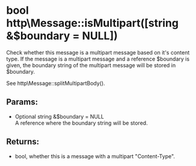 # bool http\Message::isMultipart([string &$boundary = NULL])

Check whether this message is a multipart message based on it's content type.
If the message is a multipart message and a reference $boundary is given, the boundary string of the multipart message will be stored in $boundary.

See http\Message::splitMultipartBody().

## Params:

* Optional string &$boundary = NULL  
  A reference where the boundary string will be stored.

## Returns:

* bool, whether this is a message with a multipart "Content-Type".
